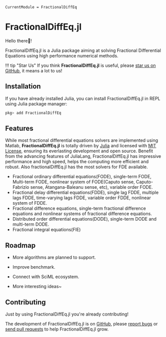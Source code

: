 ```@meta
CurrentModule = FractionalDiffEq
```

# FractionalDiffEq.jl

Hello there👋!

FractionalDiffEq.jl is a Julia package aiming at solving Fractional Differential Equations using high performance numerical methods.

!!! tip "Star Us"
	If you think **FractionalDiffEq.jl** is useful, please [star us on GitHub](httpd://github.com/SciFracX/FractionalDiffEq.jl), it means a lot to us!

## Installation

If you have already installed Julia, you can install FractionalDiffEq.jl in REPL using Julia package manager:

```julia
pkg> add FractionalDiffEq
```

## Features

While most fractional differential equations solvers are implemented using Matlab, **FractionalDiffEq.jl** is totally driven by [Julia](https://julialang.org/) and licensed with [MIT License](https://en.wikipedia.org/wiki/MIT_License), ensuring its everlasting development and open source. Benefit from the advancing features of JuliaLang, FractionalDiffEq.jl has impressive performance and high speed, helps the computing more efficient and robust. Also fractionalDiffEq.jl has the most solvers for FDE available.

* Fractional ordinary differential equations(FODE), single-term FODE, Multi-term FODE, nonlinear system of FODE(Caputo sense, Caputo-Fabrizio sense, Atangana-Baleanu sense, etc), variable order FODE.
* Fractional delay differential equations(FDDE), single lag FDDE, multiple lags FDDE, time-varying lags FDDE, variable order FDDE, nonlinear system of FDDE.
* Fractional difference equations, single-term fractional difference equations and nonlinear systems of fractional difference equations.
* Distributed order differential equations(DODE), single-term DODE and multi-term DODE.
* Fractional integral equations(FIE)

## Roadmap

* More algorithms are planned to support.

* Improve benchmark.

* Connect with SciML ecosystem.

* More interesting ideas~

## Contributing

Just by using FractionalDiffEq.jl you're already contributing!

The development of FractionalDiffEq.jl is on [GitHub](https://github.com/SciFracX/FractionalDiffEq.jl), please [report bugs](https://github.com/SciFracX/FractionalDiffEq.jl/issues) or [send pull requests](https://github.com/SciFracX/FractionalDiffEq.jl/pulls) to help FractionalDiffEq.jl grow.